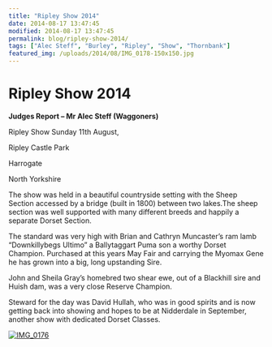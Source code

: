 ```yaml
---
title: "Ripley Show 2014"
date: 2014-08-17 13:47:45
modified: 2014-08-17 13:47:45
permalink: blog/ripley-show-2014/
tags: ["Alec Steff", "Burley", "Ripley", "Show", "Thornbank"]
featured_img: /uploads/2014/08/IMG_0178-150x150.jpg
---
```


# Ripley Show 2014

**Judges Report – Mr Alec Steff (Waggoners)**

Ripley Show Sunday 11th August,

Ripley Castle Park

Harrogate

North Yorkshire

The show was held in a beautiful countryside setting with the Sheep Section accessed by a bridge (built in 1800) between two lakes.The sheep section was well supported with many different breeds and happily a separate Dorset Section.

The standard was very high with Brian and Cathryn Muncaster’s ram lamb “Downkillybegs Ultimo” a Ballytaggart Puma son a worthy Dorset Champion. Purchased at this years May Fair and carrying the Myomax Gene he has grown into a big, long upstanding Sire.

John and Sheila Gray’s homebred two shear ewe, out of a Blackhill sire and Huish dam, was a very close Reserve Champion.

Steward for the day was David Hullah, who was in good spirits and is now getting back into showing and hopes to be at Nidderdale in September, another show with dedicated Dorset Classes.

[![IMG_0176](/uploads/2014/08/IMG_0176-306x229.jpg)](/uploads/2014/08/IMG_0176.jpg)
